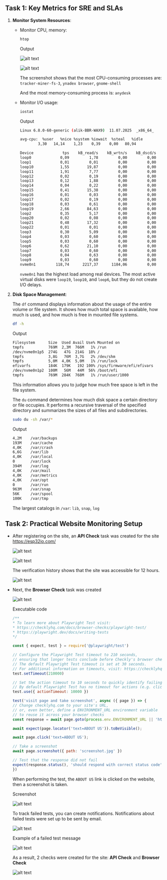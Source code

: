 ## Task 1: Key Metrics for SRE and SLAs

1. **Monitor System Resources**:

    - Monitor CPU, memory:

        ```bash
        htop
        ```

        Output

        ![alt text](images/htop_cpu.jpg)

        ![alt text](images/htop_mem.jpg)


        The screenshot shows that the most CPU-consuming processes are: `tracker-miner-fs-3`, `ynadex browser`, `gnome-shell`

        And the most memory-consuming process is: `anydesk`

    - Monitor I/O usage:
    
        ```bash
        iostat
        ```

        Output

        ```bash
        Linux 6.8.0-60-generic (alik-BBR-WAX9) 	11.07.2025 	_x86_64_	(8 CPU)

        avg-cpu:  %user   %nice %system %iowait  %steal   %idle
                3,30   14,14    1,23    0,39    0,00   80,94

        Device             tps    kB_read/s    kB_wrtn/s    kB_dscd/s    kB_read    kB_wrtn    kB_dscd
        loop0             0,09         1,78         0,00         0,00       3200          0          0
        loop1             0,01         0,01         0,00         0,00         17          0          0
        loop10            1,55        19,87         0,00         0,00      35625          0          0
        loop11            1,91         7,77         0,00         0,00      13933          0          0
        loop12            0,02         0,19         0,00         0,00        349          0          0
        loop13            0,12         1,88         0,00         0,00       3364          0          0
        loop14            0,04         0,22         0,00         0,00        387          0          0
        loop15            0,41        15,38         0,00         0,00      27567          0          0
        loop16            0,01         0,03         0,00         0,00         58          0          0
        loop17            0,02         0,19         0,00         0,00        332          0          0
        loop18            0,03         0,61         0,00         0,00       1085          0          0
        loop19            2,66        84,63         0,00         0,00     151710          0          0
        loop2             0,35         5,17         0,00         0,00       9275          0          0
        loop20            0,02         0,08         0,00         0,00        143          0          0
        loop21            0,48        17,32         0,00         0,00      31042          0          0
        loop22            0,01         0,01         0,00         0,00         14          0          0
        loop3             0,30         5,09         0,00         0,00       9132          0          0
        loop4             0,03         0,60         0,00         0,00       1067          0          0
        loop5             0,03         0,60         0,00         0,00       1084          0          0
        loop6             0,62        21,10         0,00         0,00      37821          0          0
        loop7             0,03         0,60         0,00         0,00       1077          0          0
        loop8             0,04         0,63         0,00         0,00       1123          0          0
        loop9             0,03         0,60         0,00         0,00       1074          0          0
        nvme0n1         118,74      2217,37      1184,06         0,00    3975145    2122697          0
        ```

        `nvme0n1` has the highest load among real devices. The most active virtual disks were `loop19`, `loop10`, and `loop6`, but they do not create I/O delays.

2. **Disk Space Management**:

    The `df` command displays information about the usage of the entire volume or file system. It shows how much total space is available, how much is used, and how much is free in mounted file systems.

    ```bash
    df -h
    ```

    Output

    ```bash
    Filesystem      Size  Used Avail Use% Mounted on
    tmpfs           769M  2,3M  766M   1% /run
    /dev/nvme0n1p5  274G   47G  214G  18% /
    tmpfs           3,8G   76M  3,7G   2% /dev/shm
    tmpfs           5,0M  4,0K  5,0M   1% /run/lock
    efivarfs        184K  179K   192 100% /sys/firmware/efi/efivars
    /dev/nvme0n1p2  100M   56M   44M  56% /boot/efi
    tmpfs           769M  284K  768M   1% /run/user/1000
    ```

    This information allows you to judge how much free space is left in the file system.

    The `du` command determines how much disk space a certain directory or file occupies. It performs a recursive traversal of the specified directory and summarizes the sizes of all files and subdirectories.

    ```bash
    sudo du -sh /var/*
    ```

    Output

    ```bash 
    4,2M	/var/backups
    193M	/var/cache
    4,0K	/var/crash
    6,6G	/var/lib
    4,0K	/var/local
    0	    /var/lock
    394M	/var/log
    4,0K	/var/mail
    4,0K	/var/metrics
    4,0K	/var/opt
    0	    /var/run
    963M	/var/snap
    56K	    /var/spool
    100K	/var/tmp
    ```

    The largest catalogs in `/var`: `lib`, `snap`, `log`


## Task 2: Practical Website Monitoring Setup

- After registering on the site, an **API Check** task was created for the site https://esp32io.com/

    ![alt text](images/check_1.jpg)

    ![alt text](images/check_2.jpg)

    The verification history shows that the site was accessible for 12 hours.

    ![alt text](images/check_3.jpg)

- Next, the **Browser Check** task was created

    ![alt text](images/check_4.jpg)

    Executable code

    ```js
    /**
    * To learn more about Playwright Test visit:
    * https://checklyhq.com/docs/browser-checks/playwright-test/
    * https://playwright.dev/docs/writing-tests
    */

    const { expect, test } = require('@playwright/test')

    // Configure the Playwright Test timeout to 210 seconds,
    // ensuring that longer tests conclude before Checkly's browser check timeout of 240 seconds.
    // The default Playwright Test timeout is set at 30 seconds.
    // For additional information on timeouts, visit: https://checklyhq.com/docs/browser-checks/timeouts/
    test.setTimeout(210000)

    // Set the action timeout to 10 seconds to quickly identify failing actions.
    // By default Playwright Test has no timeout for actions (e.g. clicking an element).
    test.use({ actionTimeout: 10000 })

    test('visit page and take screenshot', async ({ page }) => {
    // Change checklyhq.com to your site's URL,
    // or, even better, define a ENVIRONMENT_URL environment variable
    // to reuse it across your browser checks
    const response = await page.goto(process.env.ENVIRONMENT_URL || 'https://esp32io.com/')

    await expect(page.locator('text=ABOUT US')).toBeVisible();

    await page.click('text=ABOUT US');

    // Take a screenshot
    await page.screenshot({ path: 'screenshot.jpg' })

    // Test that the response did not fail
    expect(response.status(), 'should respond with correct status code').toBeLessThan(400)
    })
    ```

    When performing the test, the `ABOUT US` link is clicked on the website, then a screenshot is taken.

    Screenshot

    ![alt text](images/check_5.jpg)

    To track failed tests, you can create notifications. Notifications about failed tests were set up to be sent by email.

    ![alt text](images/check_7.jpg)

    Example of a failed test message

    ![alt text](images/check_6.jpg)

    As a result, 2 checks were created for the site: **API Check** and **Browser Check**

    ![alt text](images/check_8.jpg)